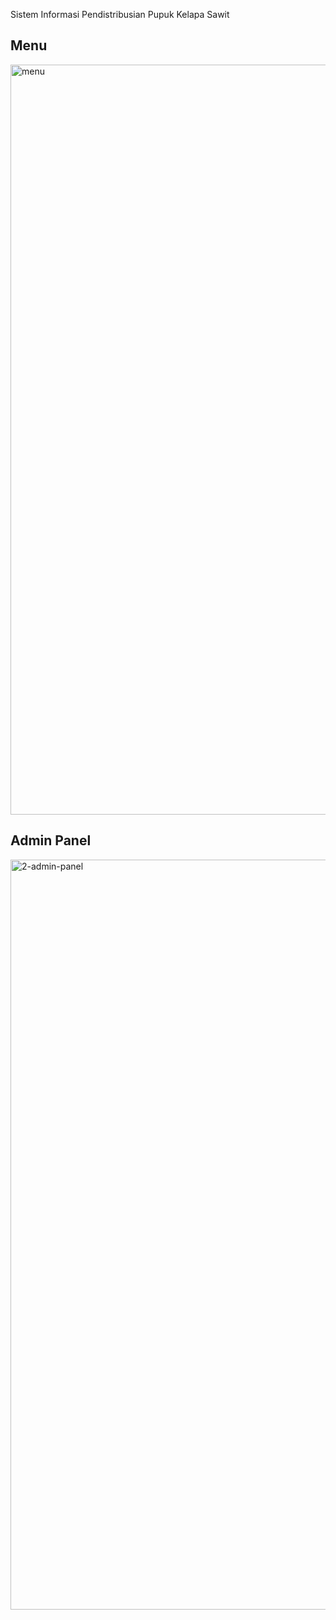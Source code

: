 Sistem Informasi Pendistribusian Pupuk Kelapa Sawit

<h2>Menu</h2>
<img width="1200" alt="menu" src="https://raw.githubusercontent.com/bforbilly24/ecommerce_with_codeigniter/main/images/menu.png">

<!-- Gambar tambahan yang masih dikomentari -->
<!--
<img width="1200" alt="menu" src="https://github.com/bsiproject/distribusi-pupuk/tree/main/images/bg-login.png">
<img width="1200" alt="menu" src="https://github.com/bsiproject/distribusi-pupuk/tree/main/images/bg-home.png">

-->

<h2>Admin Panel</h2>
<img width="1200" alt="2-admin-panel" src="https://raw.githu.com/bsiproject/distribusi-pupuk/tree/main/images/bg-option.png">


